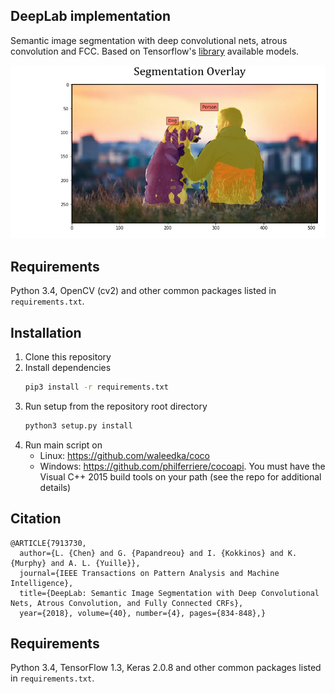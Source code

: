 ## DeepLab implementation
Semantic image segmentation with deep convolutional nets, atrous convolution and FCC. Based on Tensorflow's [library](https://github.com/tensorflow/models/tree/master/research/deeplab) available models.

![alt text](https://github.com/Daniboy370/Deep-Learning/blob/master/Side-Projects/SSD_object_detection/Images/SSD_img.png)

## Requirements
Python 3.4, OpenCV (cv2) and other common packages listed in `requirements.txt`.

## Installation
1. Clone this repository
2. Install dependencies
   ```bash
   pip3 install -r requirements.txt
   ```
3. Run setup from the repository root directory
    ```bash
    python3 setup.py install
    ``` 
4. Run main script on 
    * Linux: https://github.com/waleedka/coco
    * Windows: https://github.com/philferriere/cocoapi.
    You must have the Visual C++ 2015 build tools on your path (see the repo for additional details)

## Citation
```
@ARTICLE{7913730,
  author={L. {Chen} and G. {Papandreou} and I. {Kokkinos} and K. {Murphy} and A. L. {Yuille}},
  journal={IEEE Transactions on Pattern Analysis and Machine Intelligence}, 
  title={DeepLab: Semantic Image Segmentation with Deep Convolutional Nets, Atrous Convolution, and Fully Connected CRFs}, 
  year={2018}, volume={40}, number={4}, pages={834-848},}
```

## Requirements
Python 3.4, TensorFlow 1.3, Keras 2.0.8 and other common packages listed in `requirements.txt`.
